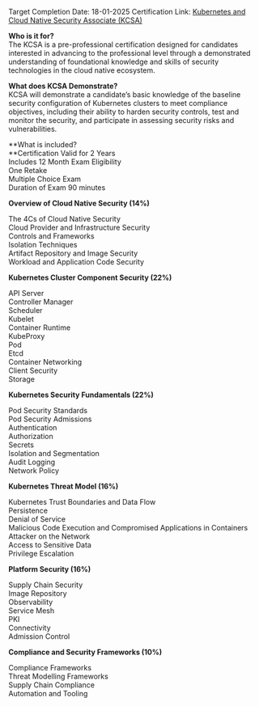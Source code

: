 Target Completion Date: 18-01-2025
Certification Link: [Kubernetes and Cloud Native Security Associate (KCSA)](https://trainingportal.linuxfoundation.org/courses/kubernetes-and-cloud-native-security-associate-kcsa)

**Who is it for?**  
The KCSA is a pre-professional certification designed for candidates interested in advancing to the professional level through a demonstrated understanding of foundational knowledge and skills of security technologies in the cloud native ecosystem.

**What does KCSA Demonstrate?**  
KCSA will demonstrate a candidate’s basic knowledge of the baseline security configuration of Kubernetes clusters to meet compliance objectives, including their ability to harden security controls, test and monitor the security, and participate in assessing security risks and vulnerabilities.

**What is included?  
**Certification Valid for 2 Years  
Includes 12 Month Exam Eligibility  
One Retake  
Multiple Choice Exam  
Duration of Exam 90 minutes


**Overview of Cloud Native Security (14%)**

The 4Cs of Cloud Native Security  
Cloud Provider and Infrastructure Security  
Controls and Frameworks  
Isolation Techniques  
Artifact Repository and Image Security  
Workload and Application Code Security  

**Kubernetes Cluster Component Security (22%)**

API Server  
Controller Manager  
Scheduler  
Kubelet  
Container Runtime  
KubeProxy  
Pod  
Etcd  
Container Networking  
Client Security  
Storage  

**Kubernetes Security Fundamentals (22%)**

Pod Security Standards  
Pod Security Admissions  
Authentication  
Authorization  
Secrets  
Isolation and Segmentation  
Audit Logging  
Network Policy  

**Kubernetes Threat Model (16%)**

Kubernetes Trust Boundaries and Data Flow  
Persistence  
Denial of Service  
Malicious Code Execution and Compromised Applications in Containers  
Attacker on the Network  
Access to Sensitive Data  
Privilege Escalation  
  

**Platform Security (16%)**

Supply Chain Security  
Image Repository  
Observability  
Service Mesh  
PKI  
Connectivity  
Admission Control

**Compliance and Security Frameworks (10%)**

Compliance Frameworks  
Threat Modelling Frameworks  
Supply Chain Compliance  
Automation and Tooling